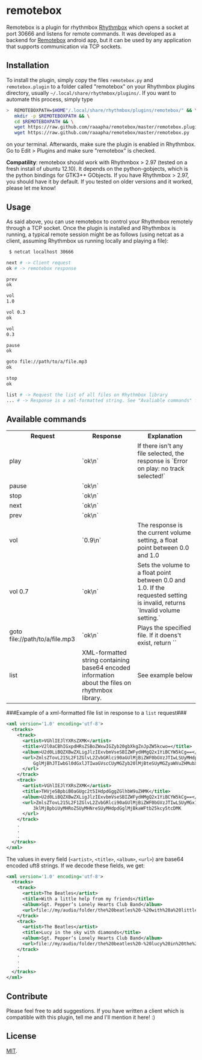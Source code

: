 remotebox
=========

Remotebox is a plugin for rhythmbox [Rhythmbox](http://projects.gnome.org/rhythmbox/) which opens a socket at port 30666 and listens for remote commands. It was developed as a backend for [Remotebox](http://not.online.yet/) android app, but it can be used by any application that supports communication via TCP sockets.

Installation
------------

To install the plugin, simply copy the files `remotebox.py` and `remotebox.plugin` to a folder called "remotebox" on your Rhythmbox plugins directory, usually `~/.local/share/rhythmbox/plugins/`. If you want to automate this process, simply type

```bash
>  REMOTEBOXPATH=$HOME"/.local/share/rhythmbox/plugins/remotebox/" && \
   mkdir -p $REMOTEBOXPATH && \
   cd $REMOTEBOXPATH && \
   wget https://raw.github.com/raaapha/remotebox/master/remotebox.plugin && \
   wget https://raw.github.com/raaapha/remotebox/master/remotebox.py
```

on your terminal. Afterwards, make sure the plugin is enabled in Rhythmbox. Go to Edit > Plugins and make sure "remotebox" is checked.

**Compatility**: remotebox should work with Rhythmbox > 2.97 (tested on a fresh install of ubuntu 12.10). It depends on the python-gobjects, which is the python bindings for GTK3++ GObjects. If you have Rhythmbox > 2.97, you should have it by default. If you tested on older versions and it worked, please let me know! 

Usage
-----

As said above, you can use remotebox to control your Rhythmbox remotely through a TCP socket. Once the plugin is installed and Rhythmbox is running, a typical remote session might be as follows (using netcat as a client, assuming Rhythmbox us running locally and playing a file):

```bash
 $ netcat localhost 30666

next # -> Client request
ok # -> remotebox response

prev
ok

vol
1.0

vol 0.3
ok

vol
0.3

pause 
ok

goto file://path/to/a/file.mp3
ok

stop
ok

list # -> Request the list of all files on Rhythmbox library
... # -> Response is a xml-formatted string. See "Avaliable commands" for more information.
```

Available commands
------------------

<table>
<tr><th>Request</th><th>Response</th><th>Explanation</th></tr>
<tr><td>play</td><td>`ok\n`</td><td>If there isn't any file selected, the response is `Error on play: no track selected!`</td></tr>
<tr><td>pause</td><td>`ok\n`</td><td></td></tr>
<tr><td>stop</td><td>`ok\n`</td><td></td></tr>
<tr><td>next</td><td>`ok\n`</td><td></td></tr>
<tr><td>prev</td><td>`ok\n`</td><td></td></tr>
<tr><td>vol</td><td>`0.9\n`</td><td>The response is the current volume setting, a float point between 0.0 and 1.0</td></tr>
<tr><td>vol 0.7</td><td>`ok\n`</td><td>Sets the volume to a float point between 0.0 and 1.0. If the requested setting is invalid, returns `Invalid volume setting.`</td></tr>
<tr><td>goto file://path/to/a/file.mp3</td><td>`ok\n`</td><td>Plays the specified file. If it doens't exist, return ``</td></tr>
<tr><td>list</td><td>XML-formatted string containing base64 encoded information about the files on rhythmbox library.</td><td>See example below</td></tr>
</table>

###Example of a xml-formatted file list in response to a `list` request###

```xml
<xml version='1.0' encoding='utf-8'>
  <tracks>
    <track>
      <artist>VGhlIEJlYXRsZXMK</artist>
      <title>V2l0aCBhIGxpdHRsZSBoZWxwIGZyb20gbXkgZnJpZW5kcwo=</title>
      <album>U2d0LiBQZXBwZXLigJlzIExvbmVseSBIZWFydHMgQ2x1YiBCYW5kCg==</album>
      <url>ZmlsZTovL215L2F1ZGlvL2ZvbGRlci90aGUlMjBiZWF0bGVzJTIwLSUyMHdpd
          GglMjBhJTIwbGl0dGxlJTIwaGVscCUyMGZyb20lMjBteSUyMGZyaWVuZHMubXAzCg==
      </url>
    </track>
    <track>
      <artist>VGhlIEJlYXRsZXMK</artist>
      <title>THVjeSBpbiB0aGUgc2t5IHdpdGggZGlhbW9uZHMK</title>
      <album>U2d0LiBQZXBwZXLigJlzIExvbmVseSBIZWFydHMgQ2x1YiBCYW5kCg==</album>
      <url>ZmlsZTovL215L2F1ZGlvL2ZvbGRlci90aGUlMjBiZWF0bGVzJTIwLSUyMGx1Y
          3klMjBpbiUyMHRoZSUyMHNreSUyMHdpdGglMjBkaWFtb25kcy5tcDMK
      </url>
    </track>
    .
    .
    .
  </tracks>
</xml>

```
The values in every field (`<artist>`, `<title>`, `<album>`, `<url>`) are base64 encoded uft8 strings. If we decode these fields, we get:

```xml
<xml version='1.0' encoding='utf-8'>
  <tracks>
    <track>
      <artist>The Beatles</artist>
      <title>With a little help from my friends</title>
      <album>Sgt. Pepper’s Lonely Hearts Club Band</album>
      <url>file://my/audio/folder/the%20beatles%20-%20with%20a%20little%20help%20from%20my%20friends.mp3</url>
    </track>
    <track>
      <artist>The Beatles</artist>
      <title>Lucy in the sky with diamonds</title>
      <album>Sgt. Pepper’s Lonely Hearts Club Band</album>
      <url>file://my/audio/folder/the%20beatles%20-%20lucy%20in%20the%20sky%20with%20diamonds.mp3</url>
    </track>
    .
    .
    .
  </tracks>
</xml>

```

Contribute
----------

Please feel free to add suggestions. If you have written a client which is compatible with this plugin, tell me and I'll mention it here! :)

License
-------

[MIT](http://opensource.org/licenses/MIT).
